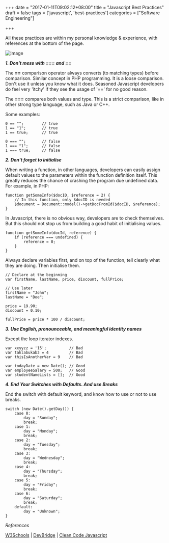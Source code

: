 +++
date = "2017-01-11T09:02:12+08:00"
title = "Javascript Best Practices"
draft = false
tags = ['javascript', 'best-practices']
categories = ["Software Engineering"]

+++

All these practices are within my personal knowledge & experience, with references at the bottom of the page.

![image](https://i.stack.imgur.com/Mmww2.png)

***1. Don't mess with === and ==***

The **==** comparison operator always converts (to matching types) before comparison. Similar concept in PHP programming. It is a loose comparison. Don't use it unless you know what it does. Seasoned Javascript developers do feel very 'itchy' if they see the usage of '==' for no good reason.

The **===** compares both values and type. This is a strict comparison, like in other strong type language, such as Java or C++.

Some examples:

```
0 == "";        // true
1 == "1";       // true
1 == true;      // true

0 === "";       // false
1 === "1";      // false
1 === true;     // false
```

***2. Don't forget to initialise***

When writing a function, in other languages, developers can easily assign default values to the parameters within the function definition itself. This greatly reduces the chance of crashing the program due undefined data. For example, in PHP:

```
function getSomeInfo($docID, $reference = 2) {
    // In this function, only $docID is needed
    $document = Document::model()->getDocFromId($docID, $reference);
}
```

In Javascript, there is no obvious way, developers are to check themselves. But this should not stop us from building a good habit of initialising values.

```
function getSomeInfo(docId, reference) {
    if (reference === undefined) {
        reference = 0;
    }
}
```

Always declare variables first, and on top of the function, tell clearly what they are doing. Then initialise them.

```
// Declare at the beginning
var firstName, lastName, price, discount, fullPrice;

// Use later
firstName = "John";
lastName = "Doe";

price = 19.90;
discount = 0.10;

fullPrice = price * 100 / discount;
```

***3. Use English, pronounceable, and meaningful identity names***

Except the loop iterator indexes.

```
var xxyyzz = '15';          // Bad
var taklabukab3 = 4         // Bad
var thisIsAnotherVar = 9    // Bad

var todayDate = new Date(); // Good
var employeeSalary = 500;   // Good
var studentNameLists = [];  // Good
```

***4. End Your Switches with Defaults. And use Breaks***

End the switch with default keyword, and know how to use or not to use breaks.

```
switch (new Date().getDay()) {
    case 0:
        day = "Sunday";
        break;
    case 1:
        day = "Monday";
        break;
    case 2:
        day = "Tuesday";
        break;
    case 3:
        day = "Wednesday";
        break;
    case 4:
        day = "Thursday";
        break;
    case 5:
        day = "Friday";
        break;
    case 6:
        day = "Saturday";
        break;
    default:
        day = "Unknown";
}
```


*References*

[W3Schools](https://www.w3schools.com/js/js_best_practices.asp) | [DevBridge](https://www.devbridge.com/articles/javascript-best-practices/) | [Clean Code Javascript](https://www.amazon.com/Clean-Code-Handbook-Software-Craftsmanship/dp/0132350882)